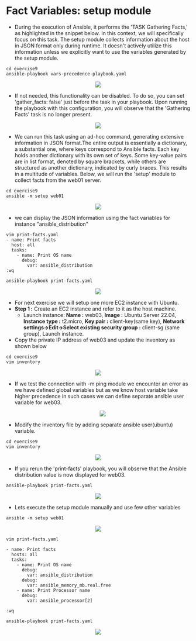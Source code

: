 # Fact Variables: setup module
- During the execution of Ansible, it performs the 'TASK Gathering Facts,' as highlighted in the snippet below. In this context, we will specifically focus on this task. The setup module collects information about the host in JSON format only during runtime. It doesn't actively utilize this information unless we explicitly want to use the variables generated by the setup module. 

```
cd exercise9
ansible-playbook vars-precedence-playbook.yaml
```
 <p align="center">
  <img src="https://github.com/k-mughal/Ansible/assets/18217530/cf5d030f-956d-418d-aa6f-3842f5dad1d2">
</p>

- If not needed, this functionality can be disabled. To do so, you can set 'gather_facts: false' just before the task in your playbook. Upon running the playbook with this configuration, you will observe that the 'Gathering Facts' task is no longer present.
  
 <p align="center">
  <img src="https://github.com/k-mughal/Ansible/assets/18217530/75de291c-1588-48fd-8953-4bae302391f6">
</p>

- We can run this task using an ad-hoc command, generating extensive information in JSON format.The entire output is essentially a dictionary, a substantial one, where keys correspond to Ansible facts. Each key holds another dictionary with its own set of keys. Some key-value pairs are in list format, denoted by square brackets, while others are structured as another dictionary, indicated by curly braces. This results in a multitude of variables. Below, we will run the 'setup' module to collect facts from the web01 server.

```
cd exercise9
ansible -m setup web01
```
<p align="center">
  <img src="https://github.com/k-mughal/Ansible/assets/18217530/0421b165-e1fe-4f9a-9590-df36a80b97c4">
</p>

- we can display the JSON information using the fact variables for instance "ansible_distribution"
  
```
vim print-facts.yaml
- name: Print facts
  host: all
  tasks:
    - name: Print OS name
      debug:
        var: ansible_distribution
:wq

ansible-playbook print-facts.yaml
```
<p align="center">
  <img src="https://github.com/k-mughal/Ansible/assets/18217530/fda0f42f-d96a-47cd-88a3-20f5551b939b">
</p>

  
  - For next exercise we will setup one more EC2 instance with Ubuntu.
  - **Step 1 :** Create an EC2 instance and refer to it as the host machine.
    - Launch instance: **Name :** web03, **Image :** Ubuntu Server 22.04, **Instance type :** t2.micro, **Key pair :** client-key(same key), **Network settings->Edit->Select existing security group :** client-sg (same group), Launch instance.
  - Copy the private IP address of web03 and update the inventory as shown below

```
cd exercise9
vim inventory
```
<p align="center">
  <img src="https://github.com/k-mughal/Ansible/assets/18217530/0d9a1b64-8805-4f60-91c4-a4939d8d471d">
</p>

- If we test the connection with -m ping module we encounter an error as we have defined global variables but as we know host variable take higher precedence in such cases we can define separate ansible user variable  for web03.
  
  <p align="center">
  <img src="https://github.com/k-mughal/Ansible/assets/18217530/ef57ca00-bd9f-46a5-b761-003f92792f0c">
</p>

- Modify the inventory file by adding separate ansible user(ubuntu) variable.
  
```
cd exercise9
vim inventory
```

<p align="center">
  <img src="https://github.com/k-mughal/Ansible/assets/18217530/6e0c82a1-61f6-4447-96eb-c0ac3c156f6a">
</p>

- If you rerun the 'print-facts' playbook, you will observe that the Ansible distribution value is now displayed for web03.

```
ansible-playbook print-facts.yaml
```
<p align="center">
  <img src="https://github.com/k-mughal/Ansible/assets/18217530/51fd1a12-9e35-4bee-9981-a73485d0323d">
</p>

- Lets execute the setup module manually and use few other variables

```
ansible -m setup web01
```

<p align="center">
  <img src="https://github.com/k-mughal/Ansible/assets/18217530/06acb367-0c93-4729-af93-6834a0310d62">
</p>

```
vim print-facts.yaml

- name: Print facts
  hosts: all
  tasks:
    - name: Print OS name
      debug:
        var: ansible_distribution
      debug:
        var: ansible_memory_mb.real.free
    - name: Print Processor name
      debug:
        var: ansible_processor[2]

:wq

ansible-playbook print-facts.yaml

```
<p align="center">
  <img src="https://github.com/k-mughal/Ansible/assets/18217530/599317e8-ba14-4267-80b7-c69a33729369">
</p>





